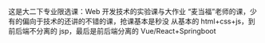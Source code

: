 这是大二下专业限选课：Web 开发技术的实验课与大作业
“麦当福”老师的课，少有的偏向于技术的还讲的不错的课，抢课基本是秒没
从基本的 html+css+js，到前后端不分离的 jsp，最后是前后端分离的 Vue/React+Springboot
